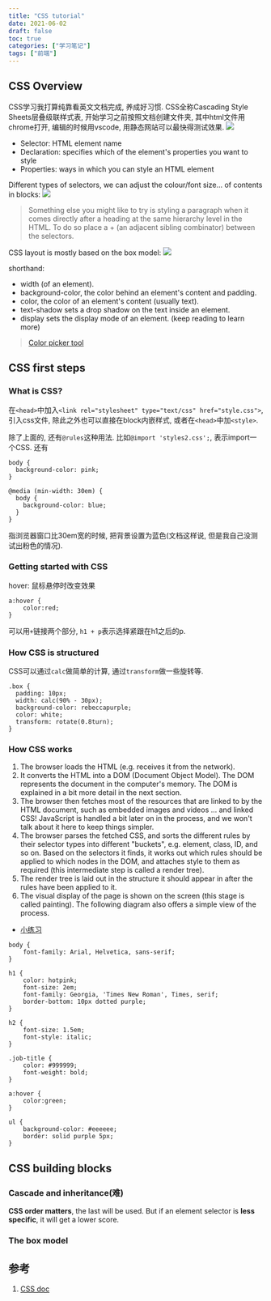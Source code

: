 ```yaml
---
title: "CSS tutorial"
date: 2021-06-02
draft: false
toc: true
categories: ["学习笔记"]
tags: ["前端"]
---
```


## CSS Overview
CSS学习我打算纯靠看英文文档完成, 养成好习惯. CSS全称Cascading Style Sheets层叠级联样式表, 开始学习之前按照文档创建文件夹, 其中html文件用chrome打开, 编辑的时候用vscode, 用静态网站可以最快得测试效果.
![](/notes/notes32_1.png)

- Selector: HTML element name
- Declaration: specifies which of the element's properties you want to style
- Properties: ways in which you can style an HTML element

Different types of selectors, we can adjust the colour/font size... of contents in blocks:
![](/notes/notes32_2.png)

> Something else you might like to try is styling a paragraph when it comes directly after a heading at the same hierarchy level in the HTML. To do so place a +  (an adjacent sibling combinator) between the selectors.

CSS layout is mostly based on the box model:
![](/notes/notes32_3.png)

shorthand:
- width (of an element).
- background-color, the color behind an element's content and padding.
- color, the color of an element's content (usually text).
- text-shadow sets a drop shadow on the text inside an element.
- display sets the display mode of an element. (keep reading to learn more)

> [Color picker tool](https://developer.mozilla.org/en-US/docs/Web/CSS/CSS_Colors/Color_picker_tool)

## CSS first steps
### What is CSS?
在`<head>`中加入`<link rel="stylesheet" type="text/css" href="style.css">`, 引入css文件, 除此之外也可以直接在block内嵌样式, 或者在`<head>`中加`<style>`.

除了上面的, 还有`@rules`这种用法. 比如`@import 'styles2.css';`, 表示import一个CSS. 还有
```
body {
  background-color: pink;
}

@media (min-width: 30em) {
  body {
    background-color: blue;
  }
}
```
指浏览器窗口比30em宽的时候, 把背景设置为蓝色(文档这样说, 但是我自己没测试出粉色的情况). 

### Getting started with CSS
hover: 鼠标悬停时改变效果
```
a:hover {
    color:red;
}
```

可以用`+`链接两个部分, `h1 + p`表示选择紧跟在h1之后的p.

### How CSS is structured
CSS可以通过`calc`做简单的计算, 通过`transform`做一些旋转等.
```
.box {
  padding: 10px;
  width: calc(90% - 30px);
  background-color: rebeccapurple;
  color: white;
  transform: rotate(0.8turn);
}
```

### How CSS works
1. The browser loads the HTML (e.g. receives it from the network).
2. It converts the HTML into a DOM (Document Object Model). The DOM represents the document in the computer's memory. The DOM is explained in a bit more detail in the next section.
3. The browser then fetches most of the resources that are linked to by the HTML document, such as embedded images and videos ... and linked CSS! JavaScript is handled a bit later on in the process, and we won't talk about it here to keep things simpler.
4. The browser parses the fetched CSS, and sorts the different rules by their selector types into different "buckets", e.g. element, class, ID, and so on. Based on the selectors it finds, it works out which rules should be applied to which nodes in the DOM, and attaches style to them as required (this intermediate step is called a render tree).
5. The render tree is laid out in the structure it should appear in after the rules have been applied to it.
6. The visual display of the page is shown on the screen (this stage is called painting).
The following diagram also offers a simple view of the process.

- [小练习](https://developer.mozilla.org/en-US/docs/Learn/CSS/First_steps/Using_your_new_knowledge)
```
body {
    font-family: Arial, Helvetica, sans-serif;
}

h1 {
    color: hotpink;
    font-size: 2em;
    font-family: Georgia, 'Times New Roman', Times, serif;
    border-bottom: 10px dotted purple;
}

h2 {
    font-size: 1.5em;
    font-style: italic;
}

.job-title {
    color: #999999;
    font-weight: bold;
}

a:hover {
    color:green;
}

ul {
    background-color: #eeeeee;
    border: solid purple 5px;
}
```

## CSS building blocks
### Cascade and inheritance(难)
**CSS order matters**, the last will be used. But if an element selector is **less specific**, it will get a lower score.

### The box model



## 参考
1. [CSS doc](https://developer.mozilla.org/en-US/docs/Web/CSS)
